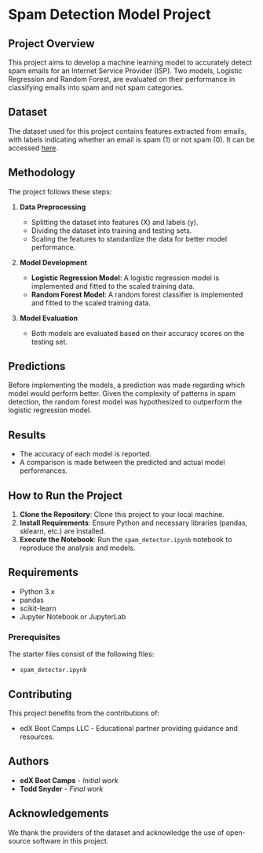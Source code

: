 # Spam Detection Model Project

## Project Overview
This project aims to develop a machine learning model to accurately detect spam emails for an Internet Service Provider (ISP). Two models, Logistic Regression and Random Forest, are evaluated on their performance in classifying emails into spam and not spam categories.

## Dataset
The dataset used for this project contains features extracted from emails, with labels indicating whether an email is spam (1) or not spam (0). It can be accessed [here](https://static.bc-edx.com/ai/ail-v-1-0/m13/challenge/spam-data.csv).

## Methodology
The project follows these steps:

1. **Data Preprocessing**
   - Splitting the dataset into features (X) and labels (y).
   - Dividing the dataset into training and testing sets.
   - Scaling the features to standardize the data for better model performance.

2. **Model Development**
   - **Logistic Regression Model**: A logistic regression model is implemented and fitted to the scaled training data.
   - **Random Forest Model**: A random forest classifier is implemented and fitted to the scaled training data.

3. **Model Evaluation**
   - Both models are evaluated based on their accuracy scores on the testing set.

## Predictions
Before implementing the models, a prediction was made regarding which model would perform better. Given the complexity of patterns in spam detection, the random forest model was hypothesized to outperform the logistic regression model.

## Results
- The accuracy of each model is reported.
- A comparison is made between the predicted and actual model performances.

## How to Run the Project
1. **Clone the Repository**: Clone this project to your local machine.
2. **Install Requirements**: Ensure Python and necessary libraries (pandas, sklearn, etc.) are installed.
3. **Execute the Notebook**: Run the `spam_detector.ipynb` notebook to reproduce the analysis and models.

## Requirements
- Python 3.x
- pandas
- scikit-learn
- Jupyter Notebook or JupyterLab

### Prerequisites

The starter files consist of the following files:  
- `spam_detector.ipynb`

## Contributing
This project benefits from the contributions of:
- edX Boot Camps LLC - Educational partner providing guidance and resources.

## Authors
* **edX Boot Camps** - *Initial work* 
* **Todd Snyder** - *Final work*

## Acknowledgements
We thank the providers of the dataset and acknowledge the use of open-source software in this project.
